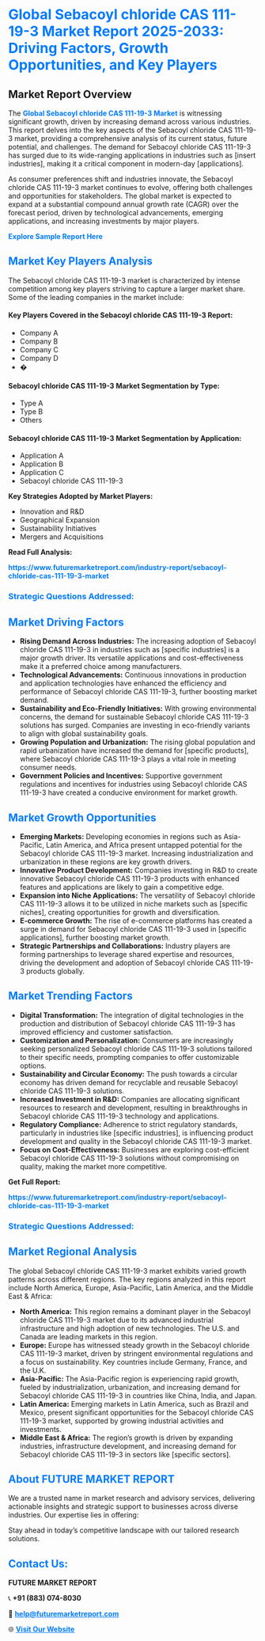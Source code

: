<h1 style="color: #007BFF;">Global Sebacoyl chloride CAS 111-19-3 Market Report 2025-2033: Driving Factors, Growth Opportunities, and Key Players</h1>

<section id="overview">
<h2>Market Report Overview</h2>
<p>The <a href="https://www.futuremarketreport.com/industry-report/sebacoyl-chloride-cas-111-19-3-market" style="color: #007BFF; text-decoration: none;"><strong>Global Sebacoyl chloride CAS 111-19-3 Market</strong></a> is witnessing significant growth, driven by increasing demand across various industries. This report delves into the key aspects of the Sebacoyl chloride CAS 111-19-3 market, providing a comprehensive analysis of its current status, future potential, and challenges. The demand for Sebacoyl chloride CAS 111-19-3 has surged due to its wide-ranging applications in industries such as [insert industries], making it a critical component in modern-day [applications].</p>
<p>As consumer preferences shift and industries innovate, the Sebacoyl chloride CAS 111-19-3 market continues to evolve, offering both challenges and opportunities for stakeholders. The global market is expected to expand at a substantial compound annual growth rate (CAGR) over the forecast period, driven by technological advancements, emerging applications, and increasing investments by major players.</p>
</section>

<section id="overview">
<p><a href="https://www.futuremarketreport.com/request-sample/reportId=110858" style="color: #007BFF; text-decoration: none;"><strong>Explore Sample Report Here</strong></a></p>
</section>

<section id="key-players">
<h2 style="color: #007BFF;">Market Key Players Analysis</h2>
<p>The Sebacoyl chloride CAS 111-19-3 market is characterized by intense competition among key players striving to capture a larger market share. Some of the leading companies in the market include:</p>
<h4>Key Players Covered in the Sebacoyl chloride CAS 111-19-3 Report:</h4>
<ul><li>Company A</li><li>Company B</li><li>Company C</li><li>Company D</li><li>�</li></ul>
<h4>Sebacoyl chloride CAS 111-19-3 Market Segmentation by Type:</h4>
<ul><li>Type A</li><li>Type B</li><li>Others</li></ul>

<h4>Sebacoyl chloride CAS 111-19-3 Market Segmentation by Application:</h4>
<ul><li>Application A</li><li>Application B</li><li>Application C</li><li>Sebacoyl chloride CAS 111-19-3</li></ul>
<p><strong>Key Strategies Adopted by Market Players:</strong></p>
<ul>
<li>Innovation and R&D</li>
<li>Geographical Expansion</li>
<li>Sustainability Initiatives</li>
<li>Mergers and Acquisitions</li>
</ul>
</section>

<section>
<p><strong>Read Full Analysis: </strong></p><a href="https://www.futuremarketreport.com/industry-report/sebacoyl-chloride-cas-111-19-3-market" style="color: #007BFF; text-decoration: none;"><strong>https://www.futuremarketreport.com/industry-report/sebacoyl-chloride-cas-111-19-3-market</strong></a>
<h3 style="color: #007BFF;">Strategic Questions Addressed:</h3>
</section>

<section id="driving-factors">
<h2 style="color: #007BFF;">Market Driving Factors</h2>
<ul>
<li><strong>Rising Demand Across Industries:</strong> The increasing adoption of Sebacoyl chloride CAS 111-19-3 in industries such as [specific industries] is a major growth driver. Its versatile applications and cost-effectiveness make it a preferred choice among manufacturers.</li>
<li><strong>Technological Advancements:</strong> Continuous innovations in production and application technologies have enhanced the efficiency and performance of Sebacoyl chloride CAS 111-19-3, further boosting market demand.</li>
<li><strong>Sustainability and Eco-Friendly Initiatives:</strong> With growing environmental concerns, the demand for sustainable Sebacoyl chloride CAS 111-19-3 solutions has surged. Companies are investing in eco-friendly variants to align with global sustainability goals.</li>
<li><strong>Growing Population and Urbanization:</strong> The rising global population and rapid urbanization have increased the demand for [specific products], where Sebacoyl chloride CAS 111-19-3 plays a vital role in meeting consumer needs.</li>
<li><strong>Government Policies and Incentives:</strong> Supportive government regulations and incentives for industries using Sebacoyl chloride CAS 111-19-3 have created a conducive environment for market growth.</li>
</ul>
</section>

<section id="growth-opportunities">
<h2 style="color: #007BFF;">Market Growth Opportunities</h2>
<ul>
<li><strong>Emerging Markets:</strong> Developing economies in regions such as Asia-Pacific, Latin America, and Africa present untapped potential for the Sebacoyl chloride CAS 111-19-3 market. Increasing industrialization and urbanization in these regions are key growth drivers.</li>
<li><strong>Innovative Product Development:</strong> Companies investing in R&D to create innovative Sebacoyl chloride CAS 111-19-3 products with enhanced features and applications are likely to gain a competitive edge.</li>
<li><strong>Expansion into Niche Applications:</strong> The versatility of Sebacoyl chloride CAS 111-19-3 allows it to be utilized in niche markets such as [specific niches], creating opportunities for growth and diversification.</li>
<li><strong>E-commerce Growth:</strong> The rise of e-commerce platforms has created a surge in demand for Sebacoyl chloride CAS 111-19-3 used in [specific applications], further boosting market growth.</li>
<li><strong>Strategic Partnerships and Collaborations:</strong> Industry players are forming partnerships to leverage shared expertise and resources, driving the development and adoption of Sebacoyl chloride CAS 111-19-3 products globally.</li>
</ul>
</section>

<section id="trending-factors">
<h2 style="color: #007BFF;">Market Trending Factors</h2>
<ul>
<li><strong>Digital Transformation:</strong> The integration of digital technologies in the production and distribution of Sebacoyl chloride CAS 111-19-3 has improved efficiency and customer satisfaction.</li>
<li><strong>Customization and Personalization:</strong> Consumers are increasingly seeking personalized Sebacoyl chloride CAS 111-19-3 solutions tailored to their specific needs, prompting companies to offer customizable options.</li>
<li><strong>Sustainability and Circular Economy:</strong> The push towards a circular economy has driven demand for recyclable and reusable Sebacoyl chloride CAS 111-19-3 solutions.</li>
<li><strong>Increased Investment in R&D:</strong> Companies are allocating significant resources to research and development, resulting in breakthroughs in Sebacoyl chloride CAS 111-19-3 technology and applications.</li>
<li><strong>Regulatory Compliance:</strong> Adherence to strict regulatory standards, particularly in industries like [specific industries], is influencing product development and quality in the Sebacoyl chloride CAS 111-19-3 market.</li>
<li><strong>Focus on Cost-Effectiveness:</strong> Businesses are exploring cost-efficient Sebacoyl chloride CAS 111-19-3 solutions without compromising on quality, making the market more competitive.</li>
</ul>
</section>

<section>
<p><strong>Get Full Report: </strong></p><a href="https://www.futuremarketreport.com/industry-report/sebacoyl-chloride-cas-111-19-3-market" style="color: #007BFF; text-decoration: none;"><strong>https://www.futuremarketreport.com/industry-report/sebacoyl-chloride-cas-111-19-3-market</strong></a>
<h3 style="color: #007BFF;">Strategic Questions Addressed:</h3>
</section>


<section id="regional-analysis">
<h2 style="color: #007BFF;">Market Regional Analysis</h2>
<p>The global Sebacoyl chloride CAS 111-19-3 market exhibits varied growth patterns across different regions. The key regions analyzed in this report include North America, Europe, Asia-Pacific, Latin America, and the Middle East & Africa:</p>
<ul>
<li><strong>North America:</strong> This region remains a dominant player in the Sebacoyl chloride CAS 111-19-3 market due to its advanced industrial infrastructure and high adoption of new technologies. The U.S. and Canada are leading markets in this region.</li>
<li><strong>Europe:</strong> Europe has witnessed steady growth in the Sebacoyl chloride CAS 111-19-3 market, driven by stringent environmental regulations and a focus on sustainability. Key countries include Germany, France, and the U.K.</li>
<li><strong>Asia-Pacific:</strong> The Asia-Pacific region is experiencing rapid growth, fueled by industrialization, urbanization, and increasing demand for Sebacoyl chloride CAS 111-19-3 in countries like China, India, and Japan.</li>
<li><strong>Latin America:</strong> Emerging markets in Latin America, such as Brazil and Mexico, present significant opportunities for the Sebacoyl chloride CAS 111-19-3 market, supported by growing industrial activities and investments.</li>
<li><strong>Middle East & Africa:</strong> The region’s growth is driven by expanding industries, infrastructure development, and increasing demand for Sebacoyl chloride CAS 111-19-3 in sectors like [specific sectors].</li>
</ul>
</section>

<footer>
<h2 style="color: #007BFF;">About FUTURE MARKET REPORT</h2>
<p>We are a trusted name in market research and advisory services, delivering actionable insights and strategic support to businesses across diverse industries. Our expertise lies in offering:</p>

<p>Stay ahead in today’s competitive landscape with our tailored research solutions.</p>

<h2 style="color: #007BFF;">Contact Us:</h2>
<p><strong>FUTURE MARKET REPORT</strong></p>
<p>📞 <strong>+91 (883) 074-8030</strong></p>
<p>📧 <strong><a href="mailto:help@futuremarketreport.com" style="color: #007BFF;">help@futuremarketreport.com</a></strong></p>
<p>🌐 <strong><a href="https://www.futuremarketreport.com/" style="color: #007BFF;">Visit Our Website</a></strong></p>
</footer>